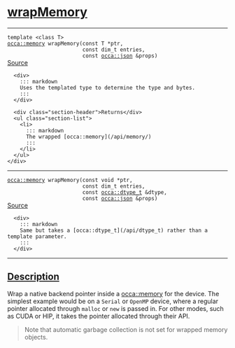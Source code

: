 
<h1 id="wrap-memory">
 <a href="#/api/device/wrapMemory" class="anchor">
   <span>wrapMemory</span>
  </a>
</h1>

<div class="signature">
  <hr>

  
  <div class="definition-container">
    <div class="definition">
      <code><span class="token keyword">template</span> <<span class="token keyword">class</span> <span class="token keyword">T</span>>
<a href="#/api/memory/">occa::memory</a> wrapMemory(<span class="token keyword">const</span> <span class="token keyword">T</span> *ptr,
                        <span class="token keyword">const</span> <span class="token keyword">dim_t</span> entries,
                        <span class="token keyword">const</span> <a href="#/api/json/">occa::json</a> &props)</code>
      <div class="flex-spacing"></div>
      <a href="https://github.com/libocca/occa/blob/1fea69a2/include/occa/core/device.hpp#L645" target="_blank">Source</a>
    </div>
    <div class="description">

      <div>
        ::: markdown
        Uses the templated type to determine the type and bytes.
        :::
      </div>

      <div class="section-header">Returns</div>
      <ul class="section-list">
        <li>
          ::: markdown
          The wrapped [occa::memory](/api/memory/)
          :::
        </li>
      </ul>
    </div>

  </div>

  <hr>

  <div class="definition-container">
    <div class="definition">
      <code><a href="#/api/memory/">occa::memory</a> wrapMemory(<span class="token keyword">const</span> <span class="token keyword">void</span> *ptr,
                        <span class="token keyword">const</span> <span class="token keyword">dim_t</span> entries,
                        <span class="token keyword">const</span> <a href="#/api/dtype_t">occa::dtype_t</a> &dtype,
                        <span class="token keyword">const</span> <a href="#/api/json/">occa::json</a> &props)</code>
      <div class="flex-spacing"></div>
      <a href="https://github.com/libocca/occa/blob/1fea69a2/include/occa/core/device.hpp#L657" target="_blank">Source</a>
    </div>
    <div class="description">

      <div>
        ::: markdown
        Same but takes a [occa::dtype_t](/api/dtype_t) rather than a template parameter.
        :::
      </div>

  </div>


  <hr>
</div>


<h2 id="description">
 <a href="#/api/device/wrapMemory?id=description" class="anchor">
   <span>Description</span>
  </a>
</h2>

Wrap a native backend pointer inside a [occa::memory](/api/memory/) for the device.
The simplest example would be on a `Serial` or `OpenMP` device, where a regular pointer allocated through `malloc` or `new` is passed in.
For other modes, such as CUDA or HIP, it takes the pointer allocated through their API.

> Note that automatic garbage collection is not set for wrapped memory objects.
